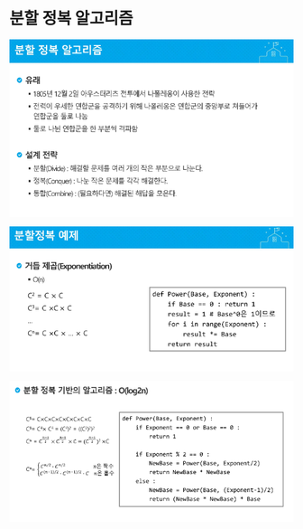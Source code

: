 # 분할 정복 알고리즘

![1550643741975](../typora-user-images/1550643741975.png)

![1550643754633](../typora-user-images/1550643754633.png)

![1550643766190](../typora-user-images/1550643766190.png)

























